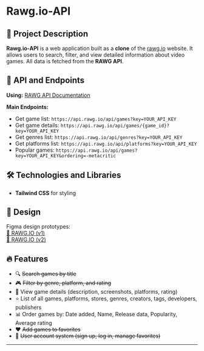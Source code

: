 # Rawg.io-API

## 📌 Project Description  
**Rawg.io-API** is a web application built as a **clone** of the [rawg.io](https://rawg.io) website. It allows users to search, filter, and view detailed information about video games. All data is fetched from the **RAWG API**.

## 🔗 API and Endpoints  
**Using:** [RAWG API Documentation](https://rawg.io/apidocs)

**Main Endpoints:**
- Get game list: `https://api.rawg.io/api/games?key=YOUR_API_KEY`  
- Get game details: `https://api.rawg.io/api/games/{game_id}?key=YOUR_API_KEY`  
- Get genres list: `https://api.rawg.io/api/genres?key=YOUR_API_KEY`  
- Get platforms list: `https://api.rawg.io/api/platforms?key=YOUR_API_KEY`  
- Popular games: `https://api.rawg.io/api/games?key=YOUR_API_KEY&ordering=-metacritic`

## 🛠 Technologies and Libraries  
- **Tailwind CSS** for styling

## 🎨 Design  
Figma design prototypes:  
[🔗 RAWG.IO (v1)](https://www.figma.com/design/61UCxrFUXb8R0wFxgeJF2H/RAWG.IO?node-id=1-486&m=dev)  
[🔗 RAWG.IO (v2)](https://www.figma.com/design/JKojoD79eo2JhVDXxN3TcY/RAWG.IO_v2?node-id=1-1178&m=dev)

## 🔥 Features  
- 🔍 ~~Search games by title~~
- 🎮 ~~Filter by genre, platform, and rating~~
- 📄 View game details (description, screenshots, platforms, rating)
- ⭐ List of all games, platforms, stores, genres, creators, tags, developers, publishers
- 📊 Order games by: Date added, Name, Release data, Popularity, Average rating
- ❤️ ~~Add games to favorites~~
- 👤 ~~User account system (sign up, log in, manage favorites)~~

---
